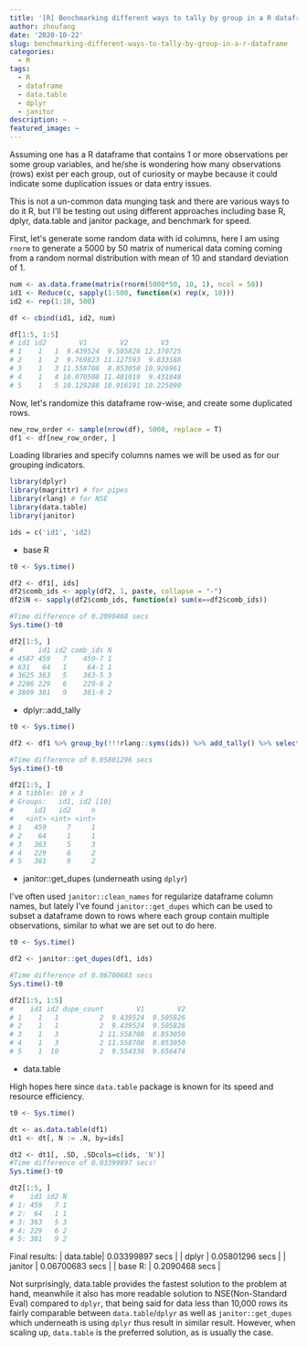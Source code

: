```yaml
---
title: '[R] Benchmarking different ways to tally by group in a R dataframe'
author: zhoufang
date: '2020-10-22'
slug: benchmarking-different-ways-to-tally-by-group-in-a-r-dataframe
categories:
  - R
tags:
  - R
  - dataframe
  - data.table
  - dplyr
  - janitor
description: ~
featured_image: ~
---
```


Assuming one has a R dataframe that contains 1 or more observations per some group variables, and he/she is wondering how many observations (rows) exist per each group, out of curiosity or maybe because it could indicate some duplication issues or data entry issues.

This is not a un-common data munging task and there are various ways to do it R, but I'll be testing out using different approaches including base R, dplyr, data.table and janitor package, and benchmark for speed.

First, let's generate some random data with id columns, here I am using `rnorm` to generate a 5000 by 50 matrix of numerical data coming coming from a random normal distribution with mean of 10 and standard deviation of 1.

``` r
num <- as.data.frame(matrix(rnorm(5000*50, 10, 1), ncol = 50))
id1 <- Reduce(c, sapply(1:500, function(x) rep(x, 10)))
id2 <- rep(1:10, 500)

df <- cbind(id1, id2, num)

df[1:5, 1:5]
# id1 id2        V1        V2        V3
# 1    1   1  9.439524  9.505826 12.370725
# 2    1   2  9.769823 11.127593  9.833188
# 3    1   3 11.558708  8.853050 10.926961
# 4    1   4 10.070508 11.481019  9.431848
# 5    1   5 10.129288 10.916191 10.225090

```

Now, let's randomize this dataframe row-wise, and create some duplicated rows.

``` r
new_row_order <- sample(nrow(df), 5000, replace = T)
df1 <- df[new_row_order, ]
```

Loading libraries and specify columns names we will be used as for our grouping indicators.

``` r
library(dplyr)
library(magrittr) # for pipes
library(rlang) # for NSE
library(data.table)
library(janitor)

ids = c('id1', 'id2)
```

-   base R

``` r
t0 <- Sys.time()

df2 <- df1[, ids]
df2$comb_ids <- apply(df2, 1, paste, collapse = "-")
df2$N <- sapply(df2$comb_ids, function(x) sum(x==df2$comb_ids))

#Time difference of 0.2090468 secs
Sys.time()-t0

df2[1:5, ]
#      id1 id2 comb_ids N
# 4587 459   7    459-7 1
# 631   64   1     64-1 1
# 3625 363   5    363-5 3
# 2286 229   6    229-6 2
# 3809 381   9    381-9 2
```

-   dplyr::add_tally

``` r
t0 <- Sys.time()

df2 <- df1 %>% group_by(!!!rlang::syms(ids)) %>% add_tally() %>% select(!!!rlang::syms(ids), n)

#Time difference of 0.05801296 secs
Sys.time()-t0

df2[1:5, ]
# A tibble: 10 x 3
# Groups:   id1, id2 [10]
#     id1   id2     n
#   <int> <int> <int>
# 1   459     7     1
# 2    64     1     1
# 3   363     5     3
# 4   229     6     2
# 5   381     9     2
```

-   janitor::get_dupes (underneath using `dplyr`)

I've often used `janitor::clean_names` for regularize dataframe column names, but lately I've found `janitor::get_dupes` which can be used to subset a dataframe down to rows where each group contain multiple observations, similar to what we are set out to do here.

``` r
t0 <- Sys.time()

df2 <- janitor::get_dupes(df1, ids)

#Time difference of 0.06700683 secs
Sys.time()-t0

df2[1:5, 1:5]
#    id1 id2 dupe_count        V1        V2
# 1    1   1          2  9.439524  9.505826
# 2    1   1          2  9.439524  9.505826
# 3    1   3          2 11.558708  8.853050
# 4    1   3          2 11.558708  8.853050
# 5    1  10          2  9.554338  9.656474
```

-   data.table

High hopes here since `data.table` package is known for its speed and resource efficiency.

``` r
t0 <- Sys.time()

dt <- as.data.table(df1)
dt1 <- dt[, N := .N, by=ids]

dt2 <- dt1[, .SD, .SDcols=c(ids, 'N')]
#Time difference of 0.03399897 secs!
Sys.time()-t0

dt2[1:5, ]
#    id1 id2 N
# 1: 459   7 1
# 2:  64   1 1
# 3: 363   5 3
# 4: 229   6 2
# 5: 381   9 2
```

Final results:
| data.table| 0.03399897 secs |
| dplyr     | 0.05801296 secs |
| janitor   | 0.06700683 secs |
| base R:   | 0.2090468 secs  |

Not surprisingly, data.table provides the fastest solution to the problem at hand, meanwhile it also has more readable solution to NSE(Non-Standard Eval) compared to `dplyr`, that being said for data less than 10,000 rows its fairly comparable between `data.table`/`dplyr` as well as `janitor::get_dupes` which underneath is using `dplyr` thus result in similar result. However, when scaling up, `data.table` is the preferred solution, as is usually the case.
